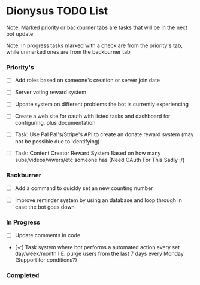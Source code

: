 # Dionysus TODO List

Note: Marked priority or backburner tabs are tasks that will be in the next bot update

Note: In progress tasks marked with a check are from the priority's tab, while unmarked ones are from the backburner tab

### Priority's
- [ ] Add roles based on someone's creation or server join date
- [ ] Server voting reward system
- [ ] Update system on different problems the bot is currently experiencing
- [ ] Create a web site for oauth with listed tasks and dashboard for configuring, plus documentation
- [ ] Task: Use Pal Pal's/Stripe's API to create an donate reward system (may not be possible due to identifying)
- [ ] Task: Content Creator Reward System Based on how many subs/videos/viwers/etc someone has (Need OAuth For This Sadly :/)


### Backburner
- [ ] Add a command to quickly set an new counting number
- [ ] Improve reminder system by using an database and loop through in case the bot goes down


### In Progress
- [ ] Update comments in code
- [✓] Task system where bot performs a automated action every set day/week/month I.E. purge users from the last 7 days every Monday (Support for conditions?)

### Completed
